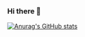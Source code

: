 ### Hi there 👋

[![Anurag's GitHub stats](https://github-readme-stats.vercel.app/api?username=noctual)](https://github.com/anuraghazra/github-readme-stats)


<!--
**noctual/noctual** is a ✨ _special_ ✨ repository because its `README.md` (this file) appears on your GitHub profile.

Here are some ideas to get you started:

- 🔭 I’m currently working on ...
- 🌱 I’m currently learning ...
- 👯 I’m looking to collaborate on ...
- 🤔 I’m looking for help with ...
- 💬 Ask me about ...
- 📫 How to reach me: ...
- 😄 Pronouns: ...
- ⚡ Fun fact: ...
-->
